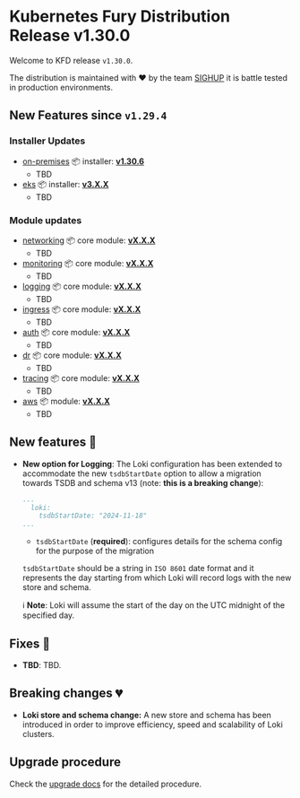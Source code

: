 # Kubernetes Fury Distribution Release v1.30.0

Welcome to KFD release `v1.30.0`.

The distribution is maintained with ❤️ by the team [SIGHUP](https://sighup.io/) it is battle tested in production environments.

## New Features since `v1.29.4`

### Installer Updates

- [on-premises](https://github.com/sighupio/fury-kubernetes-on-premises) 📦 installer: [**v1.30.6**](https://github.com/sighupio/fury-kubernetes-on-premises/releases/tag/v1.30.6)
  - TBD
- [eks](https://github.com/sighupio/fury-eks-installer) 📦 installer: [**v3.X.X**](https://github.com/sighupio/fury-eks-installer/releases/tag/v3.X.X)
  - TBD

### Module updates

- [networking](https://github.com/sighupio/fury-kubernetes-networking) 📦 core module: [**vX.X.X**](https://github.com/sighupio/fury-kubernetes-networking/releases/tag/vX.X.X)
  - TBD
- [monitoring](https://github.com/sighupio/fury-kubernetes-monitoring) 📦 core module: [**vX.X.X**](https://github.com/sighupio/fury-kubernetes-monitoring/releases/tag/vX.X.X)
  - TBD
- [logging](https://github.com/sighupio/fury-kubernetes-logging) 📦 core module: [**vX.X.X**](https://github.com/sighupio/fury-kubernetes-logging/releases/tag/vX.X.X)
  - TBD
- [ingress](https://github.com/sighupio/fury-kubernetes-ingress) 📦 core module: [**vX.X.X**](https://github.com/sighupio/fury-kubernetes-ingress/releases/tag/vX.X.X)
  - TBD
- [auth](https://github.com/sighupio/fury-kubernetes-auth) 📦 core module: [**vX.X.X**](https://github.com/sighupio/fury-kubernetes-auth/releases/tag/vX.X.X)
  - TBD
- [dr](https://github.com/sighupio/fury-kubernetes-dr) 📦 core module: [**vX.X.X**](https://github.com/sighupio/fury-kubernetes-dr/releases/tag/vX.X.X)
  - TBD
- [tracing](https://github.com/sighupio/fury-kubernetes-tracing) 📦 core module: [**vX.X.X**](https://github.com/sighupio/fury-kubernetes-tracing/releases/tag/vX.X.X)
  - TBD
- [aws](https://github.com/sighupio/fury-kubernetes-aws) 📦 module: [**vX.X.X**](https://github.com/sighupio/fury-kubernetes-aws/releases/tag/vX.X.X)
  - TBD

## New features 🌟

- **New option for Logging**: The Loki configuration has been extended to accommodate the new `tsdbStartDate` option to allow a migration towards TSDB and schema v13 (note: **this is a breaking change**):
  ```yaml
  ...
    loki:
      tsdbStartDate: "2024-11-18"
  ...
  ```
  - `tsdbStartDate`  (**required**): configures details for the schema config for the purpose of the migration

  `tsdbStartDate` should be a string in `ISO 8601` date format and it represents the day starting from which Loki will record logs with the new store and schema.

  ℹ️ **Note**:  Loki will assume the start of the day on the UTC midnight of the specified day.

## Fixes 🐞

- **TBD**: TBD.


## Breaking changes 💔

- **Loki store and schema change:** A new store and schema has been introduced in order to improve efficiency, speed and scalability of Loki clusters.

## Upgrade procedure

Check the [upgrade docs](https://github.com/sighupio/furyctl/tree/main/docs/upgrades/kfd/README.md) for the detailed procedure.
